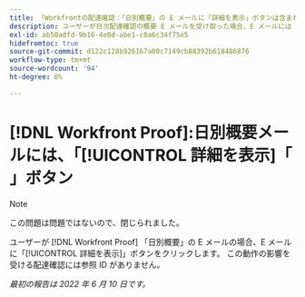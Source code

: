 ```yaml
---
title: 「Workfrontの配達確認：「日別概要」の E メールに「詳細を表示」ボタンは含まれません'
description: ユーザーが日次配達確認の概要 E メールを受け取った場合、E メールには「詳細を表示」ボタンが含まれていません。 この動作の影響を受ける配達確認には参照 ID がありません。
exl-id: ab50adfd-9b16-4e0d-abe1-c0a6c34f75e5
hidefromtoc: true
source-git-commit: d122c128b926167a00c7149cb88392b618486876
workflow-type: tm+mt
source-wordcount: '94'
ht-degree: 0%

---
```


# [!DNL Workfront Proof]:日別概要メールには、「[!UICONTROL 詳細を表示]「 」ボタン

>[!NOTE]
>
>この問題は問題ではないので、閉じられました。

ユーザーが [!DNL Workfront Proof] 「日別概要」の E メールの場合、E メールに「[!UICONTROL 詳細を表示]」ボタンをクリックします。 この動作の影響を受ける配達確認には参照 ID がありません。

_最初の報告は 2022 年 6 月 10 日です。_
